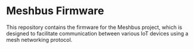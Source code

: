 # Meshbus Firmware

This repository contains the firmware for the Meshbus project, which is designed to facilitate communication between various IoT devices using a mesh networking protocol.